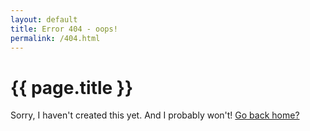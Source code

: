 ```yaml
---
layout: default
title: Error 404 - oops!
permalink: /404.html
---
```

<div class="blurb">
	<h1> {{ page.title }} </h1>
	<p>Sorry, I haven't created this yet. And I probably won't! <a href="/">Go back home?</a></p>
</div><!-- /.blurb -->

